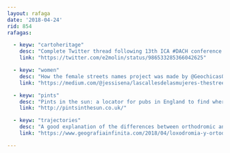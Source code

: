 ```yaml
---
layout: rafaga
date: '2018-04-24'
rid: 854
rafagas:

  - keyw: "cartoheritage"
    desc: "Complete Twitter thread following 13th ICA #DACH conference in Madrid at April 20th, 2018 made by @e2molin #cartoheritage"
    link: "https://twitter.com/e2molin/status/986533285366042625"

  - keyw: "women"
    desc: "How the female streets names project was made by @GeochicasOSM on an article and how-to made by @jsenag"
    link: "https://medium.com/@jessisena/lascallesdelasmujeres-thestreetsofwomen-meets-mapbox-mapmadness18-9a606c0fa3b6"

  - keyw: "pints"
    desc: "Pints in the sun: a locator for pubs in England to find where to have sunny beers at a given time of the day"
    link: "http://pintsinthesun.co.uk/"

  - keyw: "trajectories"
    desc: "A good explanation of the differences between orthodromic and loxodromic trajectories when moving around the globe"
    link: "https://www.geografiainfinita.com/2018/04/loxodromia-y-ortodromia/"

---
```

